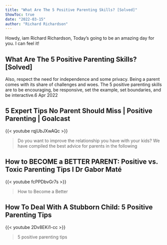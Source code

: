 ```yaml
---
title: "What Are The 5 Positive Parenting Skills? [Solved]"
ShowToc: true 
date: "2022-03-15"
author: "Richard Richardson" 
---
```


Howdy, iam Richard Richardson, Today’s going to be an amazing day for you. I can feel it!
## What Are The 5 Positive Parenting Skills? [Solved]
 Also, respect the need for independence and some privacy. Being a parent comes with its share of challenges and woes. The 5 positive parenting skills are to be encouraging, be responsive, set the example, set boundaries, and be interactive.6 Apr 2022

## 5 Expert Tips No Parent Should Miss | Positive Parenting | Goalcast
{{< youtube rqjUbJXwAQc >}}
>Do you want to improve the relationship you have with your kids? We have compiled the best advice for parents in the following 

## How to BECOME a BETTER PARENT: Positive vs. Toxic Parenting Tips I Dr Gabor Maté
{{< youtube fcPPDbvGr7s >}}
>How to Become a Better 

## How To Deal With A Stubborn Child: 5 Positive Parenting Tips
{{< youtube 2Dv8EKi1-cc >}}
>5 positive parenting tips

